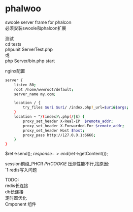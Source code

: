 # phalwoo
swoole server frame for phalcon  
必须安装swoole和phalcon扩展

测试  
cd tests  
phpunit ServerTest.php  
或  
php Server/bin.php start

nginx配置  
``` bash
server {
    listen 80;
    root /home/wwwroot/default;
    server_name my.com;

    location / {
        try_files $uri $uri/ /index.php?_url=$uri&$args;
    }
    location ~ ^/(index)\.php(/|$) {
        proxy_set_header X-Real-IP  $remote_addr;
        proxy_set_header X-Forwarded-For $remote_addr;
        proxy_set_header Host $host;
        proxy_pass http://127.0.0.1:6666;
    }
}
```

$ret->send();
$response->end($ret->getContent());

session前缀_PHCR _PHCOOKIE_ 
压测性能不行,找原因:  
`1 redis写入问题  

TODO:  
redis长连接  
db长连接  
定时器优化  
Cmponent 组件



            
